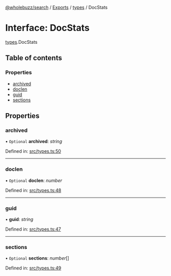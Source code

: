 [@wholebuzz/search](../README.md) / [Exports](../modules.md) / [types](../modules/types.md) / DocStats

# Interface: DocStats

[types](../modules/types.md).DocStats

## Table of contents

### Properties

- [archived](types.docstats.md#archived)
- [doclen](types.docstats.md#doclen)
- [guid](types.docstats.md#guid)
- [sections](types.docstats.md#sections)

## Properties

### archived

• `Optional` **archived**: *string*

Defined in: [src/types.ts:50](https://github.com/wholebuzz/search/blob/master/src/types.ts#L50)

___

### doclen

• `Optional` **doclen**: *number*

Defined in: [src/types.ts:48](https://github.com/wholebuzz/search/blob/master/src/types.ts#L48)

___

### guid

• **guid**: *string*

Defined in: [src/types.ts:47](https://github.com/wholebuzz/search/blob/master/src/types.ts#L47)

___

### sections

• `Optional` **sections**: *number*[]

Defined in: [src/types.ts:49](https://github.com/wholebuzz/search/blob/master/src/types.ts#L49)
